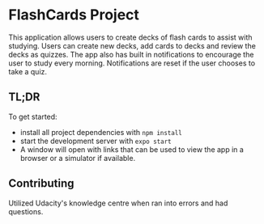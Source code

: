 # FlashCards Project
This application allows users to create decks of flash cards to assist with studying.  Users can create new decks, add cards to decks and review the decks as quizzes.
The app also has built in notifications to encourage the user to study every morning.  Notifications are reset if the user chooses to take a quiz.

## TL;DR

To get started:

* install all project dependencies with `npm install`
* start the development server with `expo start`
* A window will open with links that can be used to view the app in a browser or a simulator if available.


## Contributing

Utilized Udacity's knowledge centre when ran into errors and had questions.
